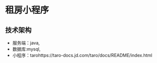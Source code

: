 # 租房小程序

## 技术架构

- 服务端：java,
- 数据库:mysql,
- 小程序：tarohttps://taro-docs.jd.com/taro/docs/README/index.html







